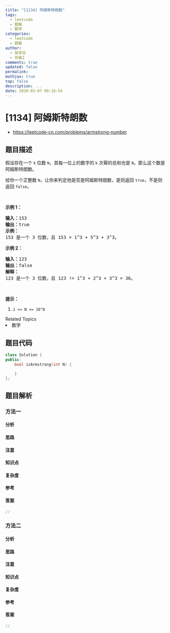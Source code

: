 ```yaml
---
title: "[1134] 阿姆斯特朗数"
tags:
  - leetcode
  - 题解
  - 数学
categories:
  - leetcode
  - 题解
author:
  - 张学志
  - 作者2
comments: true
updated: false
permalink:
mathjax: true
top: false
description: ...
date: 2020-03-07 00:18:54
---
```



# [1134] 阿姆斯特朗数
* https://leetcode-cn.com/problems/armstrong-number


## 题目描述

<p>假设存在一个 <code>k</code> 位数&nbsp;<code>N</code>，其每一位上的数字的 <code>k</code> 次幂的总和也是&nbsp;<code>N</code>，那么这个数是阿姆斯特朗数。</p>

<p>给你一个正整数&nbsp;<code>N</code>，让你来判定他是否是阿姆斯特朗数，是则返回 <code>true</code>，不是则返回 <code>false</code>。</p>

<p>&nbsp;</p>

<p><strong>示例 1：</strong></p>

<pre><strong>输入：</strong>153
<strong>输出：</strong>true
<strong>示例： </strong>
153 是一个 3 位数，且 153 = 1^3 + 5^3 + 3^3。
</pre>

<p><strong>示例 2：</strong></p>

<pre><strong>输入：</strong>123
<strong>输出：</strong>false
<strong>解释： </strong>
123 是一个 3 位数，且 123 != 1^3 + 2^3 + 3^3 = 36。
</pre>

<p>&nbsp;</p>

<p><strong>提示：</strong></p>

<ol>
	<li><code>1 &lt;= N &lt;= 10^8</code></li>
</ol>
<div><div>Related Topics</div><div><li>数学</li></div></div>


## 题目代码

```cpp
class Solution {
public:
    bool isArmstrong(int N) {

    }
};
```


## 题目解析


### 方法一

#### 分析

#### 思路

#### 注意

#### 知识点

#### 复杂度

#### 参考

#### 答案

```cpp
//
```


### 方法二

#### 分析

#### 思路

#### 注意

#### 知识点

#### 复杂度

#### 参考

#### 答案

```cpp
//
```


